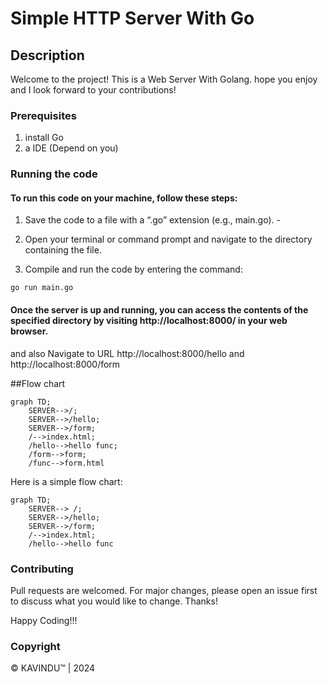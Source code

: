 # Simple HTTP Server With Go 

## Description
Welcome to the project! This is a Web Server With Golang. hope you enjoy and I look forward to your contributions!

### Prerequisites
1. install Go 
2. a IDE (Depend on you)

### Running the code
#### To run this code on your machine, follow these steps:
1. Save the code to a file with a “.go” extension (e.g., main.go). -

2. Open your terminal or command prompt and navigate to the directory containing the file.

3. Compile and run the code by entering the command:
```
go run main.go
```
#### Once the server is up and running, you can access the contents of the specified directory by visiting http://localhost:8000/ in your web browser.
and also Navigate to URL http://localhost:8000/hello and  http://localhost:8000/form

##Flow chart

```mermaid
graph TD;
    SERVER-->/;
    SERVER-->/hello;
    SERVER-->/form;
    /-->index.html;
    /hello-->hello func;
    /form-->form;
    /func-->form.html
```
Here is a simple flow chart:

```mermaid
graph TD;
    SERVER--> /;
    SERVER-->/hello;
    SERVER-->/form;
    /-->index.html;
    /hello-->hello func
```


### Contributing
Pull requests are welcomed. For major changes, please open an issue first to discuss what you would like to change. Thanks!

Happy Coding!!!

### Copyright
© KAVINDU™ | 2024

